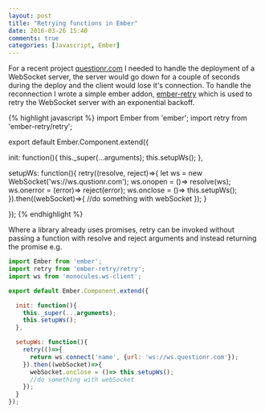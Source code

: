 ```yaml
---
layout: post
title: "Retrying functions in Ember"
date: 2016-03-26 15:40
comments: true
categories: [Javascript, Ember]
---
```


For a recent project [questionr.com](https://questionr.com) I needed to handle the deployment of a WebSocket server, the server would go down for a couple of seconds during the deploy and the client would lose it's connection. To handle the reconnection I wrote a simple ember addon, [ember-retry](https://www.npmjs.com/package/ember-retry) which is used to retry the WebSocket server with an exponential backoff.

{% highlight javascript %}
import Ember from 'ember';
import retry from 'ember-retry/retry';

export default Ember.Component.extend({

  init: function(){
    this._super(...arguments);
    this.setupWs();
  },

  setupWs: function(){
    retry((resolve, reject)=>{
      let ws = new WebSocket('ws://ws.qustionr.com');
      ws.onopen = ()=> resolve(ws);
      ws.onerror = (error)=> reject(error);
      ws.onclose = ()=> this.setupWs();
    }).then((webSocket)=>{
      //do something with webSocket
    });
  }

});
{% endhighlight %}

Where a library already uses promises, retry can be invoked without passing a function with resolve and reject arguments and instead returning the promise e.g.

```javascript
import Ember from 'ember';
import retry from 'ember-retry/retry';
import ws from 'monocules.ws-client';

export default Ember.Component.extend({

  init: function(){
    this._super(...arguments);
    this.setupWs();
  },

  setupWs: function(){
    retry(()=>{
      return ws.connect('name', {url: 'ws://ws.questionr.com'});
    }).then((webSocket)=>{
      webSocket.onclose = ()=> this.setupWs();
      //do something with webSocket
    });
  }
});
```
